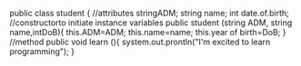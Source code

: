 public class student {
//attributes
stringADM;
string name;
int date.of.birth;
//constructorto initiate instance variables
public student (string ADM, string name,intDoB){
this.ADM=ADM;
this.name=name;
this.year of birth=DoB;
}
//method
public void learn (){
system.out.prontln("I'm excited to learn programming");
}
